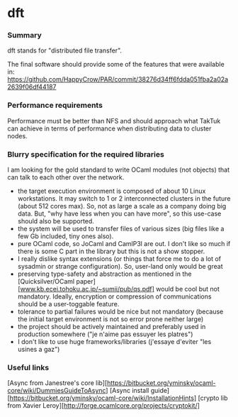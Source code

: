 dft
===

### Summary

dft stands for "distributed file transfer".

The final software should provide some of the features that were available in:
https://github.com/HappyCrow/PAR/commit/38276d34ff6fdda051fba2a02a2639f06df44187

### Performance requirements

Performance must be better than NFS and should approach what
TakTuk can achieve in terms of performance when distributing
data to cluster nodes.

### Blurry specification for the required libraries

I am looking for the gold standard to write
OCaml modules (not objects) that can talk to each other over the network.

- the target execution environment is composed of
  about 10 Linux workstations. It may switch to 1 or
  2 interconnected clusters in the future (about 512 cores max).
  So, not as large a scale as a company doing big data.
  But, "why have less when you can have more", so this
  use-case should also be supported.
- the system will be used to transfer files of various sizes
  (big files like a few Gb included, tiny ones also).
- pure OCaml code, so JoCaml and CamlP3l are out.
  I don't like so much if there is some C part in the library
  but this is not a show stopper.
- I really dislike syntax extensions (or things that force
  me to do a lot of sysadmin or strange configuration).
  So, user-land only would be great
- preserving type-safety and abstraction as mentioned
  in the [Quicksilver/OCaml paper][www.kb.ecei.tohoku.ac.jp/~sumii/pub/qs.pdf]
  would be cool but not mandatory.
  Ideally, encryption or compression of communications should
  be a user-toggable feature.
- tolerance to partial failures would be nice but not
  mandatory (because the initial target environment is not so error prone
  neither large)
- the project should be actively maintained and preferably used
  in production somewhere ("je n'aime pas essuyer les platres")
- I don't like to use huge frameworks/libraries (j'essaye d'eviter "les
  usines a gaz")

### Useful links

[Async from Janestree's core lib][https://bitbucket.org/yminsky/ocaml-core/wiki/DummiesGuideToAsync]
[Async install guide][https://bitbucket.org/yminsky/ocaml-core/wiki/InstallationHints]
[crypto lib from Xavier Leroy][http://forge.ocamlcore.org/projects/cryptokit/]



